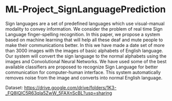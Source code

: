 # ML-Project_SignLanguagePrediction
 
Sign languages are a set of predefined languages which use visual-manual modality to convey information. We consider the problem of real time Sign Language finger-spelling recognition.
In this paper, we propose a system based on machine learning that will help all these deaf and mute people to make their communications better. In this we have made a date set of more than 3000 images with the images of basic alphabets of English language. Our system will convert the sign language to the normal alphabets using the images and Convolutional Neural Networks. We have used some of the best available classifiers are proposed to recognize Sign Language for better communication for computer-human interface. This system automatically removes noise from the image and converts into normal English language.

Dataset: https://drive.google.com/drive/folders/1K3-_FQ8IQIC5R63qla5ZwW_5FAXnScBL?usp=sharing

